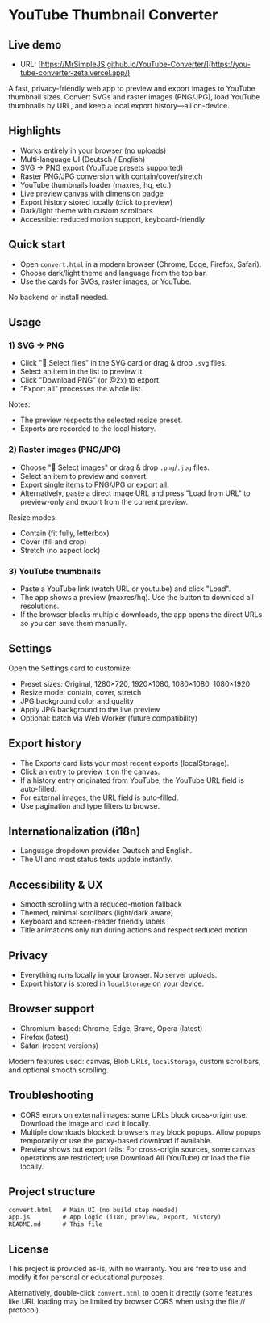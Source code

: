 # YouTube Thumbnail Converter

## Live demo

- URL: [https://MrSimpleJS.github.io/YouTube-Converter/](https://you-tube-converter-zeta.vercel.app/)


A fast, privacy-friendly web app to preview and export images to YouTube thumbnail sizes. Convert SVGs and raster images (PNG/JPG), load YouTube thumbnails by URL, and keep a local export history—all on-device.

## Highlights

- Works entirely in your browser (no uploads)
- Multi-language UI (Deutsch / English)
- SVG → PNG export (YouTube presets supported)
- Raster PNG/JPG conversion with contain/cover/stretch
- YouTube thumbnails loader (maxres, hq, etc.)
- Live preview canvas with dimension badge
- Export history stored locally (click to preview)
- Dark/light theme with custom scrollbars
- Accessible: reduced motion support, keyboard-friendly

## Quick start

- Open `convert.html` in a modern browser (Chrome, Edge, Firefox, Safari).
- Choose dark/light theme and language from the top bar.
- Use the cards for SVGs, raster images, or YouTube.

No backend or install needed.

## Usage

### 1) SVG → PNG
- Click "📁 Select files" in the SVG card or drag & drop `.svg` files.
- Select an item in the list to preview it.
- Click "Download PNG" (or @2x) to export.
- "Export all" processes the whole list.

Notes:
- The preview respects the selected resize preset.
- Exports are recorded to the local history.

### 2) Raster images (PNG/JPG)
- Choose "📁 Select images" or drag & drop `.png`/`.jpg` files.
- Select an item to preview and convert.
- Export single items to PNG/JPG or export all.
- Alternatively, paste a direct image URL and press "Load from URL" to preview-only and export from the current preview.

Resize modes:
- Contain (fit fully, letterbox)
- Cover (fill and crop)
- Stretch (no aspect lock)

### 3) YouTube thumbnails
- Paste a YouTube link (watch URL or youtu.be) and click "Load".
- The app shows a preview (maxres/hq). Use the button to download all resolutions.
- If the browser blocks multiple downloads, the app opens the direct URLs so you can save them manually.

## Settings

Open the Settings card to customize:
- Preset sizes: Original, 1280×720, 1920×1080, 1080×1080, 1080×1920
- Resize mode: contain, cover, stretch
- JPG background color and quality
- Apply JPG background to the live preview
- Optional: batch via Web Worker (future compatibility)

## Export history

- The Exports card lists your most recent exports (localStorage).
- Click an entry to preview it on the canvas.
- If a history entry originated from YouTube, the YouTube URL field is auto-filled.
- For external images, the URL field is auto-filled.
- Use pagination and type filters to browse.

## Internationalization (i18n)

- Language dropdown provides Deutsch and English.
- The UI and most status texts update instantly.

## Accessibility & UX

- Smooth scrolling with a reduced-motion fallback
- Themed, minimal scrollbars (light/dark aware)
- Keyboard and screen-reader friendly labels
- Title animations only run during actions and respect reduced motion

## Privacy

- Everything runs locally in your browser. No server uploads.
- Export history is stored in `localStorage` on your device.

## Browser support

- Chromium-based: Chrome, Edge, Brave, Opera (latest)
- Firefox (latest)
- Safari (recent versions)

Modern features used: canvas, Blob URLs, `localStorage`, custom scrollbars, and optional smooth scrolling.

## Troubleshooting

- CORS errors on external images: some URLs block cross-origin use. Download the image and load it locally.
- Multiple downloads blocked: browsers may block popups. Allow popups temporarily or use the proxy-based download if available.
- Preview shows but export fails: For cross-origin sources, some canvas operations are restricted; use Download All (YouTube) or load the file locally.

## Project structure

```
convert.html   # Main UI (no build step needed)
app.js         # App logic (i18n, preview, export, history)
README.md      # This file
```

## License

This project is provided as-is, with no warranty. You are free to use and modify it for personal or educational purposes.

Alternatively, double-click `convert.html` to open it directly (some features like URL loading may be limited by browser CORS when using the file:// protocol).



